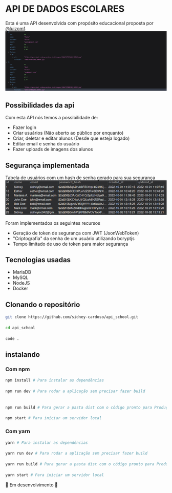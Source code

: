 # API DE DADOS ESCOLARES

Esta é uma API desenvolvida com propósito educacional proposta por <a href="https://github.com/luizomf" target="blank">@luizomf</a>.
<img src="./api.png" />

## Possibilidades da api

Com esta API nós temos a possibilidade de:

- Fazer login
- Criar usuários (Não aberto ao público por enquanto)
- Criar, deletar e editar alunos (Desde que esteja logado)
- Editar email e senha do usuário
- Fazer uploads de imagens dos alunos

## Segurança implementada

Tabela de usuários com um hash de senha gerado para sua segurança
<img src="db.png" />

Foram implementados os seguintes recursos

- Geração de token de segurança com JWT (JsonWebToken)
- "Criptografia" da senha de um usuário utilizando bcryptjs
- Tempo limitado de uso de token para maior segurança

## Tecnologias usadas

- MariaDB
- MySQL
- NodeJS
- Docker

## Clonando o repositório

```sh
git clone https://github.com/sidney-cardoso/api_school.git

cd api_school

code .
```

## instalando


### Com npm
```sh
npm install # Para instalar as dependências

npm run dev # Para rodar a aplicação sem precisar fazer build


npm run build # Para gerar a pasta dist com o código pronto para Produção

npm start # Para iniciar um servidor local
```

### Com yarn
```sh
yarn # Para instalar as dependências

yarn run dev # Para rodar a aplicação sem precisar fazer build

yarn run build # Para gerar a pasta dist com o código pronto para Produção

yarn start # Para iniciar um servidor local

```


:construction: Em desenvolvimento :construction:
